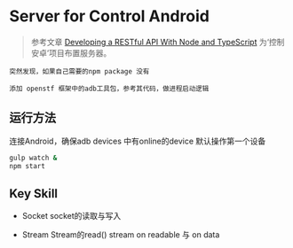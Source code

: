 # Server for Control Android 
> 参考文章 [Developing a RESTful API With Node and TypeScript](http://mherman.org/blog/2016/11/05/developing-a-restful-api-with-node-and-typescript/)
为‘控制安卓’项目布置服务器。


    突然发现，如果自己需要的npm package 没有

    添加 openstf 框架中的adb工具包，参考其代码，做进程启动逻辑

## 运行方法

连接Android，确保adb devices 中有online的device 
默认操作第一个设备 
``` bash
gulp watch &
npm start
```

## Key Skill

- Socket 
  socket的读取与写入

- Stream
  Stream的read() 
  stream on readable 与 on data
  